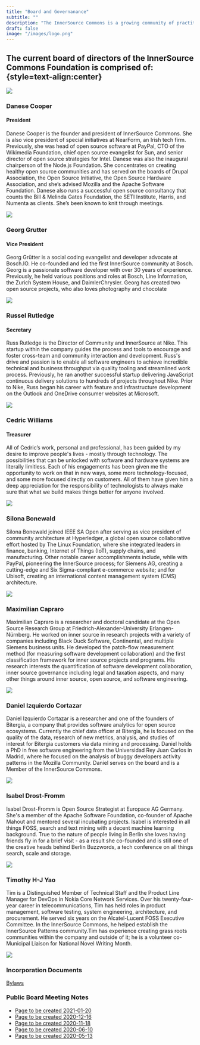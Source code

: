 ```yaml
---
title: "Board and Governanance"
subtitle: ""
description: "The InnerSource Commons is a growing community of practitioners with the goal of creating and sharing knowledge about InnerSource."
draft: false
image: "/images/logo.png"
---
```

## The current board of directors of the InnerSource Commons Foundation is comprised of: {style=text-align:center}

<section class="section">
  <div class="container">
    <div class="row align-items-center">
      <div class="col-md-5 mb-4 mb-md-0">
        <div class="col-md-7 order-1 order-md-2 mb-4 mb-md-3">
         <img src="/images/about/Danese_Cooper.jpg" class="img-fluid">
        </div>
      </div>
      <div class="col-md-7 ">
        <h3>Danese Cooper</h3>
        <h4>President</h4>
        <p>Danese Cooper is the founder and president of InnerSource Commons. She is also vice president of special initiatives at NearForm, an Irish tech firm. Previously, she was head of open source software at PayPal, CTO of the Wikimedia Foundation, chief open source evangelist for Sun, and senior director of open source strategies for Intel. Danese was also the inaugural chairperson of the Node.js Foundation. She concentrates on creating healthy open source communities and has served on the boards of Drupal Association, the Open Source Initiative, the Open Source Hardware Association, and she’s advised Mozilla and the Apache Software Foundation. Danese also runs a successful open source consultancy that counts the Bill & Melinda Gates Foundation, the SETI Institute, Harris, and Numenta as clients. She’s been known to knit through meetings.</p>
      </div>
    </div>
  </div>
</section>

<section class="section bg-light">
  <div class="container">
    <div class="row align-items-center">
      <div class="col-md-5 mb-4 mb-md-0">
        <div class="col-md-7 order-1 order-md-2 mb-4 mb-md-3">
         <img src="/images/about/Georg_Grutter.jpeg" class="img-fluid">
        </div>
      </div>
      <div class="col-md-7 ">
        <h3>Georg Grutter</h3>
        <h4>Vice President</h4>
        <p>Georg Grütter is a social coding evangelist and developer advocate at Bosch.IO. He co-founded and led the first InnerSource community at Bosch. Georg is a passionate software developer with over 30 years of experience. Previously, he held various positions and roles at Bosch, Line Information, the Zurich System House, and DaimlerChrysler. Georg has created two open source projects, who also loves photography and chocolate</p>
      </div>
    </div>
  </div>
</section>

<section class="section">
  <div class="container">
    <div class="row align-items-center">
      <div class="col-md-5 mb-4 mb-md-0">
        <div class="col-md-7 order-1 order-md-2 mb-4 mb-md-3">
         <img src="/images/about/Russel_Rutledge.jpg" class="img-fluid">
        </div>
      </div>
      <div class="col-md-7 ">
        <h3>Russel Rutledge</h3>
        <h4>Secretary</h4>
        <p>Russ Rutledge is the Director of Community and InnerSource at Nike. This startup within the company guides the process and tools to encourage and foster cross-team and community interaction and development. Russ's drive and passion is to enable all software engineers to achieve incredible technical and business throughput via quality tooling and streamlined work process. Previously, he ran another successful startup delivering JavaScript continuous delivery solutions to hundreds of projects throughout Nike. Prior to Nike, Russ began his career with feature and infrastructure development on the Outlook and OneDrive consumer websites at Microsoft.</p>
      </div>
    </div>
  </div>
</section>

<section class="section bg-light">
  <div class="container">
    <div class="row align-items-center">
      <div class="col-md-5 mb-4 mb-md-0">
        <div class="col-md-7 order-1 order-md-2 mb-4 mb-md-3">
         <img src="/images/about/Cedric_Williams.jpg" class="img-fluid">
        </div>
      </div>
      <div class="col-md-7 ">
        <h3>Cedric Williams</h3>
        <h4>Treasurer</h4>
        <p>All of Cedric’s work, personal and professional, has been guided by my desire to improve people's lives - mostly through technology. The possibilities that can be unlocked with software and hardware systems are literally limitless. Each of his engagements has been given me the opportunity to work on that in new ways, some more technology-focused, and some more focused directly on customers. All of them have given him a deep appreciation for the responsibility of technologists to always make sure that what we build makes things better for anyone involved.</p>
      </div>
    </div>
  </div>
</section>

<section class="section">
  <div class="container">
    <div class="row align-items-center">
      <div class="col-md-5 mb-4 mb-md-0">
        <div class="col-md-7 order-1 order-md-2 mb-4 mb-md-3">
         <img src="/images/about/Silona_Bonewald.jpg" class="img-fluid">
        </div>
      </div>
      <div class="col-md-7 ">
        <h3>Silona Bonewald</h3>
        <p>Silona Bonewald joined IEEE SA Open after serving as vice president of community architecture at Hyperledger, a global open source collaborative effort hosted by The Linux Foundation, where she integrated leaders in finance, banking, Internet of Things (IoT), supply chains, and manufacturing. Other notable career accomplishments include, while with PayPal, pioneering the InnerSource process; for Siemens AG, creating a cutting-edge and Six Sigma-compliant e-commerce website; and for Ubisoft, creating an international content management system (CMS) architecture.</p>
      </div>
    </div>
  </div>
</section>

<section class="section bg-light">
  <div class="container">
    <div class="row align-items-center">
      <div class="col-md-5 mb-4 mb-md-0">
        <div class="col-md-7 order-1 order-md-2 mb-4 mb-md-3">
         <img src="/images/about/Maximilian_Capraro.png" class="img-fluid">
        </div>
      </div>
      <div class="col-md-7 ">
        <h3>Maximilian Capraro</h3>
        <p>Maximilian Capraro is a researcher and doctoral candidate at the Open Source Research Group at Friedrich-Alexander-University Erlangen-Nürnberg. He worked on inner source in research projects with a variety of companies including Black Duck Software, Continental, and multiple Siemens business units. He developed the patch-flow measurement method (for measuring software development collaboration) and the first classification framework for inner source projects and programs. His research interests the quantification of software development collaboration, inner source governance including legal and taxation aspects, and many other things around inner source, open source, and software engineering.</p>
      </div>
    </div>
  </div>
</section>

<section class="section">
  <div class="container">
    <div class="row align-items-center">
      <div class="col-md-5 mb-4 mb-md-0">
        <div class="col-md-7 order-1 order-md-2 mb-4 mb-md-3">
         <img src="/images/about/Daniel_Izquierdo.jpeg" class="img-fluid">
        </div>
      </div>
      <div class="col-md-7 ">
        <h3>Daniel Izquierdo Cortazar</h3>
        <p>Daniel Izquierdo Cortazar is a researcher and one of the founders of Bitergia, a company that provides software analytics for open source ecosystems. Currently the chief data officer at Bitergia, he is focused on the quality of the data, research of new metrics, analysis, and studies of interest for Bitergia customers via data mining and processing. Daniel holds a PhD in free software engineering from the Universidad Rey Juan Carlos in Madrid, where he focused on the analysis of buggy developers activity patterns in the Mozilla Community. Daniel serves on the board and is a Member of the InnerSource Commons.</p>
      </div>
    </div>
  </div>
</section>

<section class="section bg-light">
  <div class="container">
    <div class="row align-items-center">
      <div class="col-md-5 mb-4 mb-md-0">
        <div class="col-md-7 order-1 order-md-2 mb-4 mb-md-3">
         <img src="/images/about/Isabel_Drost-Fromm.jpeg" class="img-fluid">
        </div>
      </div>
      <div class="col-md-7 ">
        <h3>Isabel Drost-Fromm</h3>
        <p>Isabel Drost-Fromm is Open Source Strategist at Europace AG Germany. She's a member of the Apache Software Foundation, co-founder of Apache Mahout and mentored several incubating projects. Isabel is interested in all things FOSS, search and text mining with a decent machine learning background. True to the nature of people living in Berlin she loves having friends fly in for a brief visit - as a result she co-founded and is still one of the creative heads behind Berlin Buzzwords, a tech conference on all things search, scale and storage.</p>
      </div>
    </div>
  </div>
</section>

<section class="section">
  <div class="container">
    <div class="row align-items-center">
      <div class="col-md-5 mb-4 mb-md-0">
        <div class="col-md-7 order-1 order-md-2 mb-4 mb-md-3">
         <img src="/images/about/Timothy_Yao.jpg" class="img-fluid">
        </div>
      </div>
      <div class="col-md-7 ">
        <h3>Timothy H-J Yao</h3>
        <p>Tim is a Distinguished Member of Technical Staff and the Product Line Manager for DevOps in Nokia Core Network Services. Over his twenty-four-year career in telecommunications, Tim has held roles in product management, software testing, system engineering, architecture, and procurement. He served six years on the Alcatel-Lucent FOSS Executive Committee. In the InnerSource Commons, he helped establish the InnerSource Patterns community.Tim has experience creating grass roots communities within the company and outside of it; he is a volunteer co-Municipal Liaison for National Novel Writing Month.</p>
      </div>
    </div>
  </div>
</section>

<section class="section bg-light">
  <div class="container">
    <div class="row align-items-center">
      <div class="col-md-5 mb-4 mb-md-0">
        <div class="col-md-7 order-1 order-md-2 mb-4 mb-md-3">
         <img src="/images/logo-big.png" class="img-fluid">
        </div>
      </div>
      <div class="col-md-7 ">
        <h3> Incorporation Documents</h3>
        <a href="/documents/bylaws.pdf" class="btn-link">Bylaws<i class="ti-arrow-down"></i></a>
        <h3 style="margin-top: 20px;">Public Board Meeting Notes</h3>
        <ul>
            <li><a href="" class="btn-link">Page to be created 2021-01-20<i class="ti-arrow-right"></i></a></li>
            <li><a href="" class="btn-link">Page to be created 2020-12-16<i class="ti-arrow-right"></i></a></li>
            <li><a href="" class="btn-link">Page to be created 2020-11-18<i class="ti-arrow-right"></i></a></li>
            <li><a href="" class="btn-link">Page to be created 2020-06-10<i class="ti-arrow-right"></i></a></li>
            <li><a href="" class="btn-link">Page to be created 2020-05-13<i class="ti-arrow-right"></i></a></li>
  </div>
</section>
